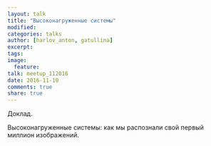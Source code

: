 ```yaml
---
layout: talk
title: "Высоконагруженные системы"
modified:
categories: talks
author: [harlov_anton, gatullina]
excerpt:
tags:
image:
  feature:
talk: meetup_112016
date: 2016-11-10
comments: true
share: true
---
```


Доклад.

Высоконагруженные системы: как мы распознали свой первый миллион изображений.